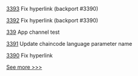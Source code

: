 
[3393](https://github.com/hyperledger/fabric/pull/3393) Fix hyperlink (backport #3390)

[3392](https://github.com/hyperledger/fabric/pull/3392) Fix hyperlink (backport #3390)

[339](https://github.com/hyperledger-labs/go-perun/pull/339) App channel test

[3391](https://github.com/hyperledger/fabric/pull/3391) Update chaincode language parameter name

[3390](https://github.com/hyperledger/fabric/pull/3390) Fix hyperlink


[See more >>>](https://start-here.hyperledger.org/pull-requests)
